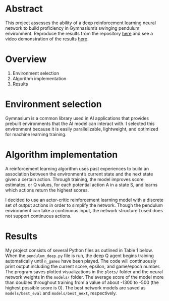 # Abstract

This project assesses the ability of a deep reinforcement learning neural network to build proficiency in Gymnasium’s swinging pendulum environment. Reproduce the results from the repository [here](https://github.com/zachvin/reinforcement-learning) and see a video demonstration of the results [here](https://www.youtube.com/watch?v=0mDYZusld8Y).

# Overview

1. Environment selection
2. Algorithm implementation
3. Results

# Environment selection

Gymnasium is a common library used in AI applications that provides prebuilt environments that the AI model can interact with. I selected this environment because it is easily parallelizable, lightweight, and optimized for machine learning training.

# Algorithm implementation

A reinforcement learning algorithm uses past experiences to build an association between the environment’s current state and the next state given a certain action. Through training, the model improves score estimates, or Q values, for each potential action A in a state S, and learns which actions return the highest scores.

I decided to use an actor-critic reinforcement learning model with a discrete set of output actions in order to simplify the network. Though the pendulum environment can take a continuous input, the network structure I used does not support continuous actions.

# Results

My project consists of several Python files as outlined in Table 1 below. When the `pendulum_deep.py` file is run, the deep Q agent begins training automatically until `n_games` have been played. The code will continuously print output including the current score, epsilon, and game/epoch number. The program saves plotted visualizations in the `plots/` folder and the neural network weights in the `models/` folder. The average score of the model more than doubles throughout training from a value of about -1300 to -500 (the highest possible score is 0). The best network models are saved as `models/best_eval` and `models/best_next`, respectively.
